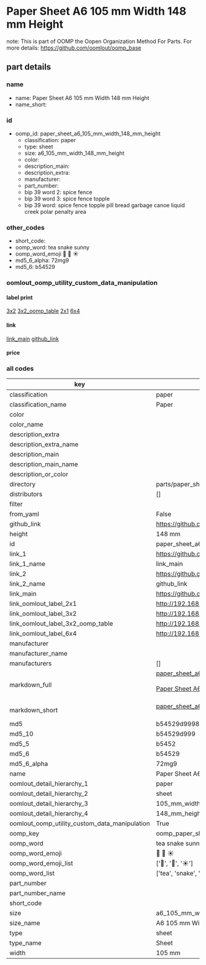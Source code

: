 # Paper Sheet A6 105 mm Width 148 mm Height  

note: This is part of OOMP the Oopen Organization Method For Parts. For more details: https://github.com/oomlout/oomp_base

##  part details





### name
* name: Paper Sheet A6 105 mm Width 148 mm Height
* name_short: 
### id
* oomp_id: paper_sheet_a6_105_mm_width_148_mm_height
  * classification: paper
  * type: sheet
  * size: a6_105_mm_width_148_mm_height
  * color: 
  * description_main: 
  * description_extra: 
  * manufacturer: 
  * part_number: 
  * bip 39 word 2: spice fence
  * bip 39 word 3: spice fence topple
  * bip 39 word: spice fence topple pill bread garbage canoe liquid creek polar penalty area

### other_codes
* short_code: 
* oomp_word: tea snake sunny
* oomp_word_emoji :tea: :snake: :sunny:
* md5_6_alpha: 72mg9
* md5_6: b54529






### oomlout_oomp_utility_custom_data_manipulation
#### label print
[3x2](http://192.168.1.245:1112/?label=oomp%2072mg9)
[3x2_oomp_table](http://192.168.1.107:1112/?label=oomp%2072mg9)
[2x1](http://192.168.1.242:1112/?label=oomp%2072mg9)
[6x4](http://192.168.1.55:1112/?label=oomp%2072mg9)    

#### link

[link_main](https://github.com/oomlout/oomlout_oomp_current_version_messy/tree/main/parts/paper_sheet_a6_105_mm_width_148_mm_height) [github_link](https://github.com/oomlout/oomlout_oomp_part_src/tree/main/parts/paper_sheet_a6_105_mm_width_148_mm_height)                             

#### price







### all codes 
| key | value |  
| --- | --- |  
| classification | paper |  
| classification_name | Paper |  
| color |  |  
| color_name |  |  
| description_extra |  |  
| description_extra_name |  |  
| description_main |  |  
| description_main_name |  |  
| description_or_color |   |  
| directory | parts/paper_sheet_a6_105_mm_width_148_mm_height |  
| distributors | [] |  
| filter |  |  
| from_yaml | False |  
| github_link | https://github.com/oomlout/oomlout_oomp_part_src/tree/main/parts/paper_sheet_a6_105_mm_width_148_mm_height |  
| height | 148 mm |  
| id | paper_sheet_a6_105_mm_width_148_mm_height |  
| link_1 | https://github.com/oomlout/oomlout_oomp_current_version_messy/tree/main/parts/paper_sheet_a6_105_mm_width_148_mm_height |  
| link_1_name | link_main |  
| link_2 | https://github.com/oomlout/oomlout_oomp_part_src/tree/main/parts/paper_sheet_a6_105_mm_width_148_mm_height |  
| link_2_name | github_link |  
| link_main | https://github.com/oomlout/oomlout_oomp_current_version_messy/tree/main/parts/paper_sheet_a6_105_mm_width_148_mm_height |  
| link_oomlout_label_2x1 | http://192.168.1.242:1112/?label=oomp%2072mg9 |  
| link_oomlout_label_3x2 | http://192.168.1.245:1112/?label=oomp%2072mg9 |  
| link_oomlout_label_3x2_oomp_table | http://192.168.1.107:1112/?label=oomp%2072mg9 |  
| link_oomlout_label_6x4 | http://192.168.1.55:1112/?label=oomp%2072mg9 |  
| manufacturer |  |  
| manufacturer_name |  |  
| manufacturers | [] |  
| markdown_full | [paper_sheet_a6_105_mm_width_148_mm_height](https://github.com/oomlout/oomlout_oomp_current_version_messy/tree/main/parts/paper_sheet_a6_105_mm_width_148_mm_height)<br>[](https://github.com/oomlout/oomlout_oomp_current_version_messy/tree/main/parts/paper_sheet_a6_105_mm_width_148_mm_height)<br>[Paper Sheet A6 105 Mm Width 148 Mm Height](https://github.com/oomlout/oomlout_oomp_current_version_messy/tree/main/parts/paper_sheet_a6_105_mm_width_148_mm_height)<br><br> |  
| markdown_short | [paper_sheet_a6_105_mm_width_148_mm_height](https://github.com/oomlout/oomlout_oomp_current_version_messy/tree/main/parts/paper_sheet_a6_105_mm_width_148_mm_height)<br><br> |  
| md5 | b54529d9998244317e0dba4dca55468c |  
| md5_10 | b54529d999 |  
| md5_5 | b5452 |  
| md5_6 | b54529 |  
| md5_6_alpha | 72mg9 |  
| name | Paper Sheet A6 105 mm Width 148 mm Height |  
| oomlout_detail_hierarchy_1 | paper |  
| oomlout_detail_hierarchy_2 | sheet |  
| oomlout_detail_hierarchy_3 | 105_mm_width |  
| oomlout_detail_hierarchy_4 | 148_mm_height |  
| oomlout_oomp_utility_custom_data_manipulation | True |  
| oomp_key | oomp_paper_sheet_a6_105_mm_width_148_mm_height |  
| oomp_word | tea snake sunny |  
| oomp_word_emoji | :tea: :snake: :sunny: |  
| oomp_word_emoji_list | [':tea:', ':snake:', ':sunny:'] |  
| oomp_word_list | ['tea', 'snake', 'sunny'] |  
| part_number |  |  
| part_number_name |  |  
| short_code |  |  
| size | a6_105_mm_width_148_mm_height |  
| size_name | A6 105 mm Width 148 mm Height |  
| type | sheet |  
| type_name | Sheet |  
| width | 105 mm |  
